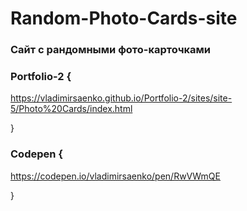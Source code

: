 # Random-Photo-Cards-site

### Сайт с рандомными фото-карточками

### Portfolio-2 {

https://vladimirsaenko.github.io/Portfolio-2/sites/site-5/Photo%20Cards/index.html

}

### Codepen {

https://codepen.io/vladimirsaenko/pen/RwVWmQE

}
